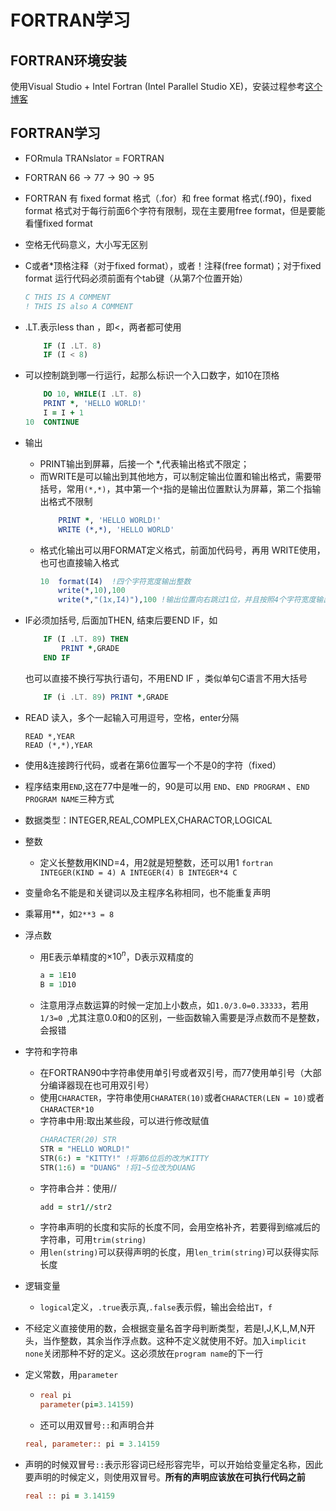 # FORTRAN学习


## FORTRAN环境安装
使用Visual Studio + Intel Fortran (Intel Parallel Studio XE)，安装过程参考[这个博客](https://blog.csdn.net/Mr_JjPolarBear/article/details/89449667)

## FORTRAN学习
* FORmula TRANslator = FORTRAN
* FORTRAN $66\to77\to 90\to 95$
* FORTRAN 有 fixed format 格式（.for）和 free format 格式(.f90)，fixed format 格式对于每行前面6个字符有限制，现在主要用free format，但是要能看懂fixed format
* 空格无代码意义，大小写无区别
* C或者*顶格注释（对于fixed format），或者！注释(free format)；对于fixed format 运行代码必须前面有个tab键（从第7个位置开始）
    ```fortran
    C THIS IS A COMMENT
    ! THIS IS also A COMMENT
    ```
* .LT.表示less than ，即<，两者都可使用
    ```fortran
        IF (I .LT. 8)
        IF (I < 8)
    ```
* 可以控制跳到哪一行运行，起那么标识一个入口数字，如10在顶格
    ```fortran
        DO 10, WHILE(I .LT. 8)
        PRINT *, 'HELLO WORLD!'
        I = I + 1
    10  CONTINUE
    ```
* 输出
  * PRINT输出到屏幕，后接一个 *,代表输出格式不限定；
  * 而WRITE是可以输出到其他地方，可以制定输出位置和输出格式，需要带括号，常用``(*,*)``，其中第一个``*``指的是输出位置默认为屏幕，第二个指输出格式不限制
    ```fortran
        PRINT *, 'HELLO WORLD!'
        WRITE (*,*), 'HELLO WORLD'
    ```
  * 格式化输出可以用FORMAT定义格式，前面加代码号，再用 WRITE使用，也可也直接输入格式
    ```fortran
    10  format(I4)  !四个字符宽度输出整数
        write(*,10),100
        write(*,"(1x,I4)"),100 !输出位置向右跳过1位，并且按照4个字符宽度输出整数
    ```
* IF必须加括号, 后面加THEN, 结束后要END IF，如
    ```fortran
        IF (I .LT. 89) THEN
            PRINT *,GRADE
        END IF
    ```
    也可以直接不换行写执行语句，不用END IF ，类似单句C语言不用大括号
    ```fortran
        IF (i .LT. 89) PRINT *,GRADE
    ```
* READ 读入，多个一起输入可用逗号，空格，enter分隔
    ```FORTRAN
    READ *,YEAR
    READ (*,*),YEAR
    ```

* 使用&连接跨行代码，或者在第6位置写一个不是0的字符（fixed）

* 程序结束用``END``,这在77中是唯一的，90是可以用 ``END``、``END PROGRAM`` 、``END PROGRAM NAME``三种方式
* 数据类型：INTEGER,REAL,COMPLEX,CHARACTOR,LOGICAL
* 整数
  * 定义长整数用KIND=4，用2就是短整数，还可以用1
        ```fortran
        INTEGER(KIND = 4) A
        INTEGER(4) B
        INTEGER*4 C
        ```
* 变量命名不能是和关键词以及主程序名称相同，也不能重复声明
* 乘幂用**，如``2**3 = 8``
* 浮点数
  * 用E表示单精度的$\times 10^n$，D表示双精度的
    ```fortran
    a = 1E10
    B = 1D10
    ```
  * 注意用浮点数运算的时候一定加上小数点，如``1.0/3.0=0.33333``，若用``1/3=0 ``,尤其注意0.0和0的区别，一些函数输入需要是浮点数而不是整数，会报错
* 字符和字符串
  * 在FORTRAN90中字符串使用单引号或者双引号，而77使用单引号（大部分编译器现在也可用双引号）
  * 使用``CHARACTER``，字符串使用``CHARATER(10)``或者``CHARACTER(LEN = 10)``或者``CHARACTER*10``
  * 字符串中用:取出某些段，可以进行修改赋值
    ```fortran
    CHARACTER(20) STR
    STR = "HELLO WORLD!"
    STR(6:) = "KITTY!" !将第6位后的改为KITTY
    STR(1:6) = "DUANG" !将1~5位改为DUANG
    ```
  * 字符串合并：使用//
    ```fortran
    add = str1//str2
    ```
  * 字符串声明的长度和实际的长度不同，会用空格补齐，若要得到缩减后的字符串，可用``trim(string)``
  * 用``len(string)``可以获得声明的长度，用``len_trim(string)``可以获得实际长度
* 逻辑变量
  * ``logical``定义，``.true``表示真,``.false``表示假，输出会给出``T``，``f``
* 不经定义直接使用的数，会根据变量名首字母判断类型，若是I,J,K,L,M,N开头，当作整数，其余当作浮点数。这种不定义就使用不好。加入``implicit none``关闭那种不好的定义。这必须放在``program name``的下一行
* 定义常数，用``parameter``
  * ```fortran
    real pi
    parameter(pi=3.14159)
    ```
  * 还可以用双冒号``::``和声明合并
  ```fortran
  real, parameter:: pi = 3.14159
  ```
* 声明的时候双冒号``::``表示形容词已经形容完毕，可以开始给变量定名称，因此要声明的时候定义，则使用双冒号。**所有的声明应该放在可执行代码之前**
  ```fortran
  real :: pi = 3.14159
  ```